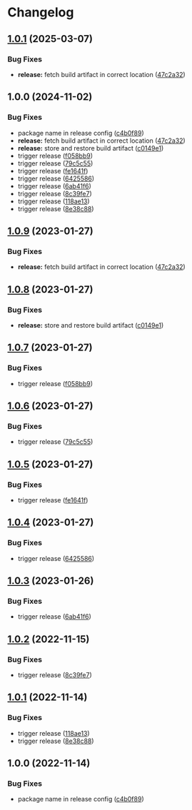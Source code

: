 # Changelog

## [1.0.1](https://github.com/jcartledge/react-conditional/compare/v1.0.0...v1.0.1) (2025-03-07)


### Bug Fixes

* **release:** fetch build artifact in correct location ([47c2a32](https://github.com/jcartledge/react-conditional/commit/47c2a32ae33d0c3c5aa98c5254d6d807376b52f3))

## 1.0.0 (2024-11-02)


### Bug Fixes

* package name in release config ([c4b0f89](https://github.com/jcartledge/react-conditional/commit/c4b0f89e8e31dbf2cb199ff0320cda8243904317))
* **release:** fetch build artifact in correct location ([47c2a32](https://github.com/jcartledge/react-conditional/commit/47c2a32ae33d0c3c5aa98c5254d6d807376b52f3))
* **release:** store and restore build artifact ([c0149e1](https://github.com/jcartledge/react-conditional/commit/c0149e11dde94a96e63b6ccc6a824da77cc1bbe0))
* trigger release ([f058bb9](https://github.com/jcartledge/react-conditional/commit/f058bb94a5c6e9a06c2c75768b220f65d1da9e2f))
* trigger release ([79c5c55](https://github.com/jcartledge/react-conditional/commit/79c5c55518b59074f9fd5db000f26b948474e231))
* trigger release ([fe1641f](https://github.com/jcartledge/react-conditional/commit/fe1641fda9408952b583302ce22126cce40e4c6c))
* trigger release ([6425586](https://github.com/jcartledge/react-conditional/commit/64255866c15249a0696be7bdeef4819c36163278))
* trigger release ([6ab41f6](https://github.com/jcartledge/react-conditional/commit/6ab41f66d6be2f9d59e804cd553b99c9c1d836e5))
* trigger release ([8c39fe7](https://github.com/jcartledge/react-conditional/commit/8c39fe71386901be3b252901b64177129fd34a25))
* trigger release ([118ae13](https://github.com/jcartledge/react-conditional/commit/118ae131dcb24c2c0ad3990f58c3d477f31a5c6f))
* trigger release ([8e38c88](https://github.com/jcartledge/react-conditional/commit/8e38c88266e97f5b0619812edf137c8699c9b4da))

## [1.0.9](https://github.com/jcartledge/react-conditional/compare/v1.0.8...v1.0.9) (2023-01-27)


### Bug Fixes

* **release:** fetch build artifact in correct location ([47c2a32](https://github.com/jcartledge/react-conditional/commit/47c2a32ae33d0c3c5aa98c5254d6d807376b52f3))

## [1.0.8](https://github.com/jcartledge/react-conditional/compare/v1.0.7...v1.0.8) (2023-01-27)


### Bug Fixes

* **release:** store and restore build artifact ([c0149e1](https://github.com/jcartledge/react-conditional/commit/c0149e11dde94a96e63b6ccc6a824da77cc1bbe0))

## [1.0.7](https://github.com/jcartledge/react-conditional/compare/v1.0.6...v1.0.7) (2023-01-27)


### Bug Fixes

* trigger release ([f058bb9](https://github.com/jcartledge/react-conditional/commit/f058bb94a5c6e9a06c2c75768b220f65d1da9e2f))

## [1.0.6](https://github.com/jcartledge/react-conditional/compare/v1.0.5...v1.0.6) (2023-01-27)


### Bug Fixes

* trigger release ([79c5c55](https://github.com/jcartledge/react-conditional/commit/79c5c55518b59074f9fd5db000f26b948474e231))

## [1.0.5](https://github.com/jcartledge/react-conditional/compare/v1.0.4...v1.0.5) (2023-01-27)


### Bug Fixes

* trigger release ([fe1641f](https://github.com/jcartledge/react-conditional/commit/fe1641fda9408952b583302ce22126cce40e4c6c))

## [1.0.4](https://github.com/jcartledge/react-conditional/compare/v1.0.3...v1.0.4) (2023-01-27)


### Bug Fixes

* trigger release ([6425586](https://github.com/jcartledge/react-conditional/commit/64255866c15249a0696be7bdeef4819c36163278))

## [1.0.3](https://github.com/jcartledge/react-conditional/compare/v1.0.2...v1.0.3) (2023-01-26)


### Bug Fixes

* trigger release ([6ab41f6](https://github.com/jcartledge/react-conditional/commit/6ab41f66d6be2f9d59e804cd553b99c9c1d836e5))

## [1.0.2](https://github.com/jcartledge/react-conditional/compare/v1.0.1...v1.0.2) (2022-11-15)


### Bug Fixes

* trigger release ([8c39fe7](https://github.com/jcartledge/react-conditional/commit/8c39fe71386901be3b252901b64177129fd34a25))

## [1.0.1](https://github.com/jcartledge/react-conditional/compare/v1.0.0...v1.0.1) (2022-11-14)


### Bug Fixes

* trigger release ([118ae13](https://github.com/jcartledge/react-conditional/commit/118ae131dcb24c2c0ad3990f58c3d477f31a5c6f))
* trigger release ([8e38c88](https://github.com/jcartledge/react-conditional/commit/8e38c88266e97f5b0619812edf137c8699c9b4da))

## 1.0.0 (2022-11-14)


### Bug Fixes

* package name in release config ([c4b0f89](https://github.com/jcartledge/react-conditional/commit/c4b0f89e8e31dbf2cb199ff0320cda8243904317))
